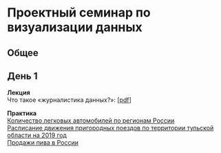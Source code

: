 # Проектный семинар по визуализации данных

## Общее

## День 1
**Лекция**<br>
Что такое «журналистика данных?»: [[pdf]](/lections/lection_1.pdf)<br>

**Практика**<br>
[Количество легковых автомобилей по регионам России](/data/cars.csv)<br>
[Расписание движения пригородных поездов по территории тульской области на 2019 год](/data/trains_tula.csv)<br>
[Продажи пива в России](https://fedstat.ru/indicator/57960)